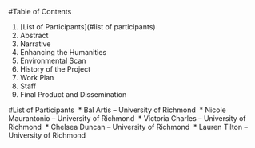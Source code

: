 #Table of Contents
1. [List of Participants](#list of participants)
2. Abstract
3. Narrative
  1. Enhancing the Humanities
  2. Environmental Scan
  3. History of the Project
  4. Work Plan
  5. Staff
  6. Final Product and Dissemination
  
#List of Participants
  * Bal Artis – University of Richmond
  * Nicole Maurantonio – University of Richmond
  * Victoria Charles – University of Richmond
  * Chelsea Duncan – University of Richmond
  * Lauren Tilton – University of Richmond
